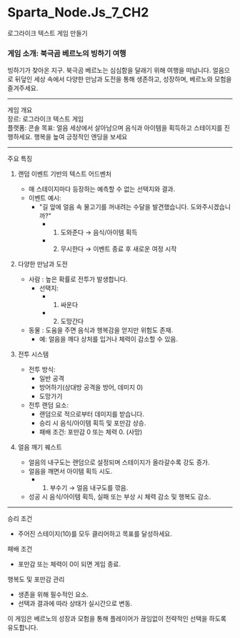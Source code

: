 # Sparta_Node.Js_7_CH2
로그라이크 텍스트 게임 만들기
### 게임 소개: 북극곰 베르노의 빙하기 여행

 
빙하기가 찾아온 지구. 북극곰 베르노는 심심함을 달래기 위해 여행을 떠납니다. 얼음으로 뒤덮인 세상 속에서 다양한 만남과 도전을 통해 생존하고, 성장하며,  베르노와 모험을 즐겨주세요.  

---

게임 개요  
장르: 로그라이크 텍스트 게임  
플랫폼: 콘솔
목표: 얼음 세상에서 살아남으며 음식과 아이템을 획득하고 스테이지를 진행하세요. 
    행복을 높여 긍정적인 엔딩을 보세요 

---

주요 특징

1. 랜덤 이벤트 기반의 텍스트 어드벤처
   - 매 스테이지마다 등장하는 예측할 수 없는 선택지와 결과.  
   - 이벤트 예시:  
     - "길 앞에 얼음 속 물고기를 꺼내려는 수달을 발견했습니다. 도와주시겠습니까?"  
       - 1. 도와준다 → 음식/아이템 획득  
       - 2. 무시한다 → 이벤트 종료 후 새로운 여정 시작  

2. 다양한 만남과 도전 
   - 사람 : 높은 확률로 전투가 발생합니다.  
     - 선택지:  
       - 1. 싸운다  
       - 2. 도망간다   
   - 동물 : 도움을 주면 음식과 행복감을 얻지만 위험도 존재.  
     - 예: 얼음을 깨다 상처를 입거나 체력이 감소할 수 있음.  

3. 전투 시스템 
   - 전투 방식:  
     - 일반 공격  
     - 방어하기(상대방 공격을 방어, 데미지 0)  
     - 도망가기  
   - 전투 랜덤 요소:  
     - 랜덤으로 적으로부터 데미지를 받습니다.
     - 승리 시 음식/아이템 획득 및 포만감 상승.  
     - 패배 조건: 포만감 0 또는 체력 0.  (사망)

4. 얼음 깨기 퀘스트
   - 얼음의 내구도는 랜덤으로 설정되며 스테이지가 올라갈수록 강도 증가.  
   - 얼음을 깨면서 아이템 획득 시도.  
     - 1. 부수기 → 얼음 내구도를 깎음.  
   - 성공 시 음식/아이템 획득, 실패 또는 부상 시 체력 감소 및 행복도 감소.  

---

승리 조건
- 주어진 스테이지(10)를 모두 클리어하고 목표를 달성하세요.  

패배 조건
- 포만감 또는 체력이 0이 되면 게임 종료.  

행복도 및 포만감 관리
  - 생존을 위해 필수적인 요소.  
  - 선택과 결과에 따라 상태가 실시간으로 변동.  

이 게임은 베르노의 성장과 모험을 통해 플레이어가 끊임없이 전략적인 선택을 하도록 유도합니다.  
 
